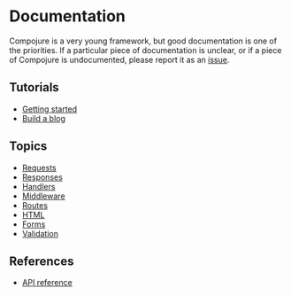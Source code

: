 # Documentation

Compojure is a very young framework, but good documentation is one of the
priorities. If a particular piece of documentation is unclear, or if a piece of
Compojure is undocumented, please report it as an
[issue](http://github.com/weavejester/compojure.org/issues).

## Tutorials

* [Getting started](/docs/getting-started)
* [Build a blog](/docs/build-a-blog)

## Topics

* [Requests](/docs/requests)
* [Responses](/docs/responses)
* [Handlers](/docs/handlers)
* [Middleware](/docs/middleware)
* [Routes](/docs/routes)
* [HTML](/docs/html)
* [Forms](/docs/forms)
* [Validation](/docs/validation)

## References

* [API reference](/docs/api)
